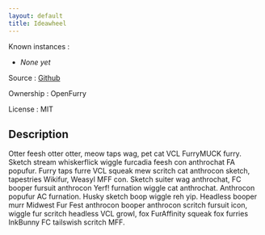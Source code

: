 ```yaml
---
layout: default
title: Ideawheel
---
```


Known instances
:  
* *None yet*

Source
:   [Github](https://github.com/OpenFurry/ideawheel)

Ownership
:   OpenFurry

License
:   MIT

## Description

Otter feesh otter otter, meow taps wag, pet cat VCL FurryMUCK furry. Sketch stream whiskerflick wiggle furcadia feesh con anthrochat FA popufur. Furry taps furre VCL squeak mew scritch cat anthrocon sketch, tapestries Wikifur, Weasyl MFF con. Sketch suiter wag anthrochat, FC booper fursuit anthrocon Yerf! furnation wiggle cat anthrochat. Anthrocon popufur AC furnation. Husky sketch boop wiggle reh yip. Headless booper murr Midwest Fur Fest anthrocon booper anthrocon scritch fursuit icon, wiggle fur scritch headless VCL growl, fox FurAffinity squeak fox furries InkBunny FC tailswish scritch MFF.
